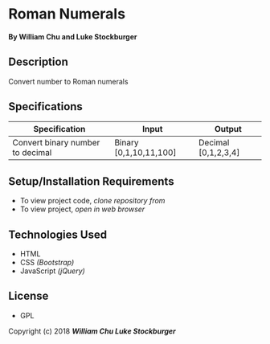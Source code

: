# **Roman Numerals**

#### By William Chu and Luke Stockburger

## Description

Convert number to Roman numerals

## Specifications

| Specification | Input | Output
| --- | --- | --- |
| Convert binary number to decimal | Binary [0,1,10,11,100] | Decimal [0,1,2,3,4]  |

## Setup/Installation Requirements

* To view project code, _clone repository from_
* To view project, _open in web browser_

## Technologies Used

* HTML
* CSS _(Bootstrap)_
* JavaScript _(jQuery)_

## License

* GPL

Copyright (c) 2018 **_William Chu Luke Stockburger_**
